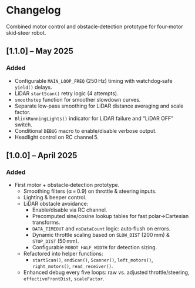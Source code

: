 # Changelog

Combined motor control and obstacle‐detection prototype for four‑motor skid‑steer robot.

## [1.1.0] – May 2025
### Added
- Configurable `MAIN_LOOP_FREQ` (250 Hz) timing with watchdog‐safe `yield()` delays.
- LiDAR `startScan()` retry logic (4 attempts).
- `smoothstep` function for smoother slowdown curves.
- Separate low‑pass smoothing for LiDAR distance averaging and scale factor.
- `BlinkRunningLights()` indicator for LiDAR failure and “LiDAR OFF” switch.
- Conditional `DEBUG` macro to enable/disable verbose output.
- Headlight control on RC channel 5.

## [1.0.0] – April 2025
### Added
- First motor + obstacle‑detection prototype.
  - Smoothing filters (α = 0.9) on throttle & steering inputs.
  - Lighting & beeper control.
  - LiDAR obstacle avoidance:
    - Enable/disable via RC channel.
    - Precomputed sine/cosine lookup tables for fast polar→Cartesian transforms.
    - `DATA_TIMEOUT` and `noDataCount` logic: auto‑flush on errors.
    - Dynamic throttle scaling based on `SLOW_DIST` (200 mm) & `STOP_DIST` (50 mm).
    - Configurable `ROBOT_HALF_WIDTH` for detection sizing.
  - Refactored into helper functions:
    - `startScan()`, `endScan()`, `Scanner()`, `left_motors()`, `right_motors()`, `read_receiver()`.
  - Enhanced debug every five loops: raw vs. adjusted throttle/steering, `effectiveFrontDist`, `scaleFactor`.
